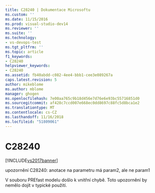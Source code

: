 ```yaml
---
title: C28240 | Dokumentace Microsoftu
ms.custom: ''
ms.date: 11/15/2016
ms.prod: visual-studio-dev14
ms.reviewer: ''
ms.suite: ''
ms.technology:
- vs-devops-test
ms.tgt_pltfrm: ''
ms.topic: article
f1_keywords:
- C28240
helpviewer_keywords:
- C28240
ms.assetid: fb40abdd-c082-4ee4-bbb1-cee3e089267a
caps.latest.revision: 5
author: mikeblome
ms.author: mblome
manager: ghogen
ms.openlocfilehash: 7e00aa765c9b18d456e7d76e6e93bc55716851d0
ms.sourcegitcommit: af428c7ccd007e668ec0dd8697c88fc5d8bca1e2
ms.translationtype: MT
ms.contentlocale: cs-CZ
ms.lasthandoff: 11/16/2018
ms.locfileid: "51809061"
---
```

# <a name="c28240"></a>C28240
[!INCLUDE[vs2017banner](../includes/vs2017banner.md)]

upozornění C28240: anotace na parametru má param2, ale ne param1  
  
 V souboru PREfast modelu došlo k vnitřní chybě. Toto upozornění by nemělo dojít v typické použití.



